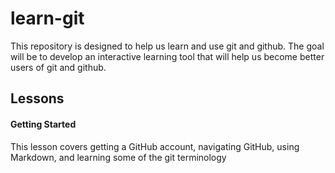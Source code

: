 # learn-git

This repository is designed to help us learn and use git and github. The goal will be to develop an interactive learning tool that will help us become better users of git and github. 

## Lessons 

#### Getting Started 

This lesson covers getting a GitHub account, navigating GitHub, using Markdown, and learning some of the git terminology 
